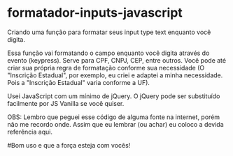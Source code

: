 # formatador-inputs-javascript
Criando uma função para formatar seus input type text enquanto você digita.

Essa função vai formatando o campo enquanto você digita através do evento (keypress). 
Serve para CPF, CNPJ, CEP, entre outros. Você pode até criar sua própria regra de formatação conforme sua necessidade (O "Inscrição Estadual", por exemplo, eu criei e adaptei a minha necessidade. Pois a "Inscrição Estadual" varia conforme a UF). 
 
Usei JavaScript com um mínimo de jQuery. O jQuery pode ser substituído facilmente por JS Vanilla se você quiser.
 
OBS: Lembro que peguei esse código de alguma fonte na internet, porém não me recordo onde. Assim que eu lembrar (ou achar) eu coloco a devida referência aqui. 
 
 #Bom uso e que a força esteja com vocês!
